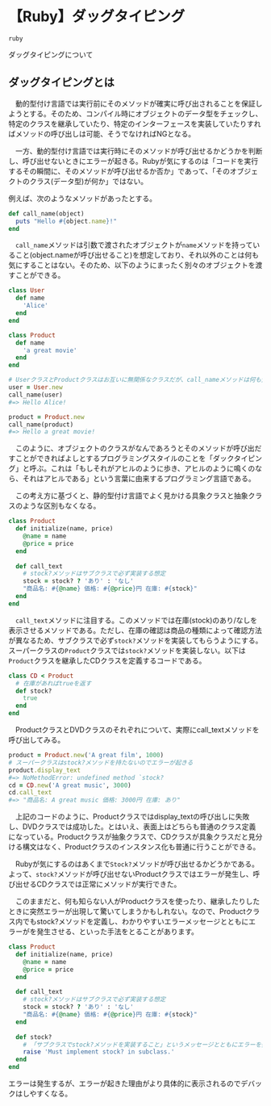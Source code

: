 # 【Ruby】ダッグタイピング

`ruby` 

ダッグタイピングについて



## ダッグタイピングとは

　動的型付け言語では実行前にそのメソッドが確実に呼び出されることを保証しようとする。そのため、コンパイル時にオブジェクトのデータ型をチェックし、特定のクラスを継承していたり、特定のインターフェースを実装していたりすればメソッドの呼び出しは可能、そうでなければNGとなる。

　一方、動的型付け言語では実行時にそのメソッドが呼び出せるかどうかを判断し、呼び出せないときにエラーが起きる。Rubyが気にするのは「コードを実行するその瞬間に、そのメソッドが呼び出せるか否か」であって、「そのオブジェクトのクラス(データ型)が何か」ではない。

例えば、次のようなメソッドがあったとする。

```ruby
def call_name(object)
  puts "Hello #{object.name}!"
end
```

　`call_name`メソッドは引数で渡されたオブジェクトが`name`メソッドを持っていること(object.nameが呼び出せること)を想定しており、それ以外のことは何も気にすることはない。そのため、以下のようにまったく別々のオブジェクトを渡すことができる。

```ruby
class User
  def name
    'Alice'
  end
end

class Product
  def name
    'a great movie'
  end
end
```

```ruby
# UserクラスとProductクラスはお互いに無関係なクラスだが、call_nameメソッドは何も気にしない。
user = User.new
call_name(user)
#=> Hello Alice!

product = Product.new
call_name(product)
#=> Hello a great movie!
```

　このように、オブジェクトのクラスがなんであろうとそのメソッドが呼び出だすことができればよしとするプログラミングスタイルのことを「ダックタイピング」と呼ぶ。これは「もしそれがアヒルのように歩き、アヒルのように鳴くのなら、それはアヒルである」という言葉に由来するプログラミング言語である。

　この考え方に基づくと、静的型付け言語でよく見かける具象クラスと抽象クラスのような区別もなくなる。

```ruby
class Product
  def initialize(name, price)
    @name = name
    @price = price
  end
  
  def call_text
    # stock?メソッドはサブクラスで必ず実装する想定
    stock = stock? ? 'あり' : 'なし'
    "商品名: #{@name} 価格: #{@price}円 在庫: #{stock}"
  end
end
```

　`call_text`メソッドに注目する。このメソッドでは在庫(stock)のあり/なしを表示させるメソッドである。ただし、在庫の確認は商品の種類によって確認方法が異なるため、サブクラスで必ず`stock?`メソッドを実装してもらうようにする。スーパークラスの`Product`クラスでは`stock?`メソッドを実装しない。以下は`Product`クラスを継承したCDクラスを定義するコードである。

```ruby
class CD < Product
  # 在庫があればtrueを返す
  def stock?
    true
  end
end
```

　ProductクラスとDVDクラスのそれぞれについて、実際にcall_textメソッドを呼び出してみる。

```ruby
product = Product.new('A great film', 1000)
# スーパークラスはstock?メソッドを持たないのでエラーが起きる
product.display_text
#=> NoMethodError: undefined method `stock?
cd = CD.new('A great music', 3000)
cd.call_text
#=> "商品名: A great music 価格: 3000円 在庫: あり"
```

　上記のコードのように、Productクラスではdisplay_textの呼び出しに失敗し、DVDクラスでは成功した。とはいえ、表面上はどちらも普通のクラス定義になっている。Productクラスが抽象クラスで、CDクラスが具象クラスだと見分ける構文はなく、Productクラスのインスタンス化も普通に行うことができる。

　Rubyが気にするのはあくまで`Stock?`メソッドが呼び出せるかどうかである。よって、`stock?`メソッドが呼び出せないProductクラスではエラーが発生し、呼び出せるCDクラスでは正常にメソッドが実行できた。

　このままだと、何も知らない人がProductクラスを使ったり、継承したりしたときに突然エラーが出現して驚いてしまうかもしれない。なので、Productクラス内でもstock?メソッドを定義し、わかりやすいエラーメッセージとともにエラーがを発生させる、といった手法をとることがあります。

```ruby
class Product
  def initialize(name, price)
    @name = name
    @price = price
  end
  
  def call_text
    # stock?メソッドはサブクラスで必ず実装する想定
    stock = stock? ? 'あり' : 'なし'
    "商品名: #{@name} 価格: #{@price}円 在庫: #{stock}"
  end
  
  def stock?
    # 「サブクラスでstock?メソッドを実装すること」というメッセージとともにエラーを発生させる
    raise 'Must implement stock? in subclass.'
  end
end
```

エラーは発生するが、エラーが起きた理由がより具体的に表示されるのでデバックはしやすくなる。

